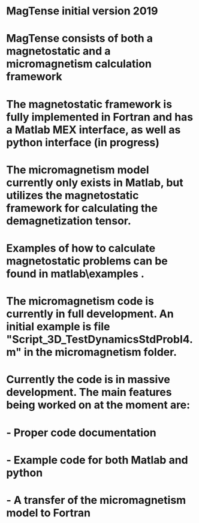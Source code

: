 # MagTense initial version 2019
#
# MagTense consists of both a magnetostatic and a micromagnetism calculation framework
#
# The magnetostatic framework is fully implemented in Fortran and has a Matlab MEX interface, as well as python interface (in progress)
#
# The micromagnetism model currently only exists in Matlab, but utilizes the magnetostatic framework for calculating the demagnetization tensor.
#
# Examples of how to calculate magnetostatic problems can be found in matlab\examples .
#
# The micromagnetism code is currently in full development. An initial example is file "Script_3D_TestDynamicsStdProbl4.m" in the micromagnetism folder.
#
# Currently the code is in massive development. The main features being worked on at the moment are:
# - Proper code documentation
# - Example code for both Matlab and python
# - A transfer of the micromagnetism model to Fortran
